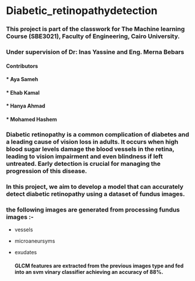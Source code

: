 # Diabetic_retinopathydetection

### This project is part of the classwork for The Machine learning Course (SBE3021), Faculty of Engineering, Cairo University.
### Under supervision of Dr: Inas Yassine and Eng. Merna Bebars
  #### Contributors
  #### * Aya Sameh
  #### * Ehab Kamal
  #### * Hanya Ahmad
  #### * Mohamed Hashem 

  ### Diabetic retinopathy is a common complication of diabetes and a leading cause of vision loss in adults. It occurs when high blood sugar levels damage the blood vessels in the retina, leading to vision impairment and even blindness if left untreated. Early detection is crucial for managing the progression of this disease.
  
### In this project, we aim to develop a model that can accurately detect diabetic retinopathy using a dataset of fundus images.

  ### the following images are generated from processing fundus images :-
  * vessels
  * microaneursyms
  * exudates

    #### GLCM features are extracted from the previous images type and fed into an svm vinary classifier achieving an accuracy of 88%.
